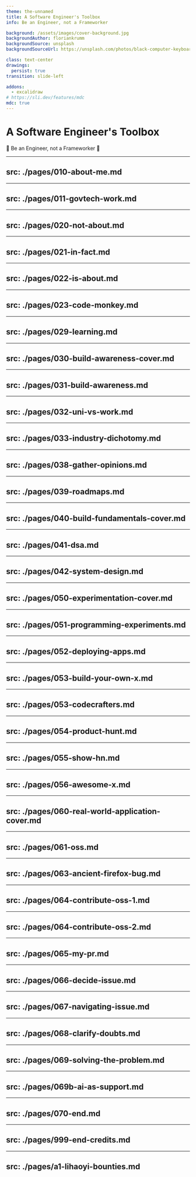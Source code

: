 ```yaml
---
theme: the-unnamed
title: A Software Engineer's Toolbox
info: Be an Engineer, not a Frameworker 

background: /assets/images/cover-background.jpg
backgroundAuthor: floriankrumm
backgroundSource: unsplash
backgroundSourceUrl: https://unsplash.com/photos/black-computer-keyboard-1osIUArK5oA

class: text-center
drawings:
  persist: true
transition: slide-left

addons:
  - excalidraw
# https://sli.dev/features/mdc
mdc: true
---
```


# A Software Engineer's Toolbox

🧰 Be an Engineer, not a Frameworker 🧰

---
src: ./pages/010-about-me.md
---

---
src: ./pages/011-govtech-work.md
---

---
src: ./pages/020-not-about.md
---

---
src: ./pages/021-in-fact.md
---

---
src: ./pages/022-is-about.md
---

---
src: ./pages/023-code-monkey.md
---

---
src: ./pages/029-learning.md
---

---
src: ./pages/030-build-awareness-cover.md
---

---
src: ./pages/031-build-awareness.md
---

---
src: ./pages/032-uni-vs-work.md
---

---
src: ./pages/033-industry-dichotomy.md
---

---
src: ./pages/038-gather-opinions.md
---

---
src: ./pages/039-roadmaps.md
---

---
src: ./pages/040-build-fundamentals-cover.md
---

---
src: ./pages/041-dsa.md
---

---
src: ./pages/042-system-design.md
---

---
src: ./pages/050-experimentation-cover.md
---

---
src: ./pages/051-programming-experiments.md
---

---
src: ./pages/052-deploying-apps.md
---

---
src: ./pages/053-build-your-own-x.md
---

---
src: ./pages/053-codecrafters.md
---

---
src: ./pages/054-product-hunt.md
---

---
src: ./pages/055-show-hn.md
---

---
src: ./pages/056-awesome-x.md
---

---
src: ./pages/060-real-world-application-cover.md
---

---
src: ./pages/061-oss.md
---

---
src: ./pages/063-ancient-firefox-bug.md
---

---
src: ./pages/064-contribute-oss-1.md
---

---
src: ./pages/064-contribute-oss-2.md
---

---
src: ./pages/065-my-pr.md
---

---
src: ./pages/066-decide-issue.md
---

---
src: ./pages/067-navigating-issue.md
---

---
src: ./pages/068-clarify-doubts.md
---

---
src: ./pages/069-solving-the-problem.md
---

---
src: ./pages/069b-ai-as-support.md
---

---
src: ./pages/070-end.md
---

---
src: ./pages/999-end-credits.md
---

---
src: ./pages/a1-lihaoyi-bounties.md
---
